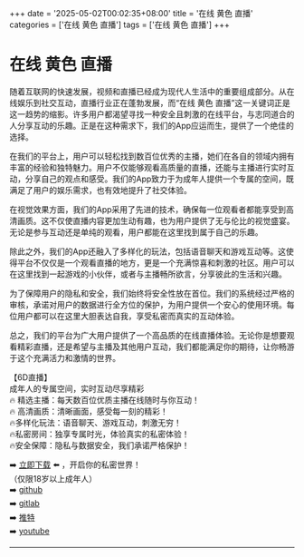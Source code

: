 +++
date = '2025-05-02T00:02:35+08:00'
title = '在线 黄色 直播'
categories = ['在线 黄色 直播']
tags = ['在线 黄色 直播']
+++

# 在线 黄色 直播

随着互联网的快速发展，视频和直播已经成为现代人生活中的重要组成部分。从在线娱乐到社交互动，直播行业正在蓬勃发展，而“在线 黄色 直播”这一关键词正是这一趋势的缩影。许多用户都渴望寻找一种安全且刺激的在线平台，与志同道合的人分享互动的乐趣。正是在这种需求下，我们的App应运而生，提供了一个绝佳的选择。

在我们的平台上，用户可以轻松找到数百位优秀的主播，她们在各自的领域内拥有丰富的经验和独特魅力。用户不仅能够观看高质量的直播，还能与主播进行实时互动，分享自己的观点和感受。我们的App致力于为成年人提供一个专属的空间，既满足了用户的娱乐需求，也有效地提升了社交体验。

在视觉效果方面，我们的App采用了先进的技术，确保每一位观看者都能享受到高清画质。这不仅使直播内容更加生动有趣，也为用户提供了无与伦比的视觉盛宴。无论是参与互动还是单纯的观看，用户都能在这里找到属于自己的乐趣。

除此之外，我们的App还融入了多样化的玩法，包括语音聊天和游戏互动等。这使得平台不仅仅是一个观看直播的地方，更是一个充满惊喜和刺激的社区。用户可以在这里找到一起游戏的小伙伴，或者与主播畅所欲言，分享彼此的生活和兴趣。

为了保障用户的隐私和安全，我们始终将安全性放在首位。我们的系统经过严格的审核，承诺对用户的数据进行全方位的保护，为用户提供一个安心的使用环境。每位用户都可以在这里大胆表达自我，享受私密而真实的互动体验。

总之，我们的平台为广大用户提供了一个高品质的在线直播体验。无论你是想要观看精彩直播，还是希望与主播及其他用户互动，我们都能满足你的期待，让你畅游于这个充满活力和激情的世界。

【6D直播】  
成年人的专属空间，实时互动尽享精彩  
🔥 精选主播：每天数百位优质主播在线随时与你互动！  
🔥 高清画质：清晰画面，感受每一刻的精彩！  
🔥多样化玩法：语音聊天、游戏互动，刺激无穷！  
🔥私密房间：独享专属时光，体验真实的私密体验！  
🔥安全保障：隐私与数据安全，我们承诺严格保护！  

➡️ [立即下载](https://down123.s3.ap-east-1.amazonaws.com/down/down.html?channelCode=blog) ⬅️ ，开启你的私密世界！  
（仅限18岁以上成年人）  
➡️ [github](https://aldult-live.github.io/)  
➡️ [gitlab](https://seo-09598d.gitlab.io/)  
➡️ [推特](https://x.com/wegame33)  
➡️ [youtube](https://www.youtube.com/@6Dlive)  

---
